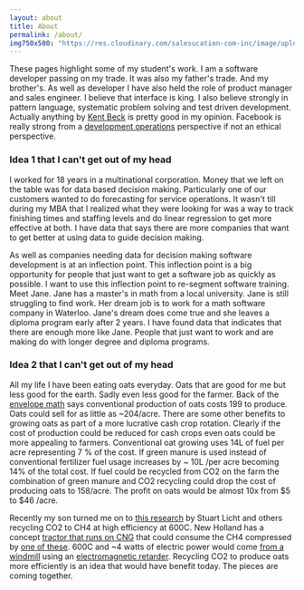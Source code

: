 ```yaml
---
layout: about
title: About
permalink: /about/
img750x500: "https://res.cloudinary.com/salesucation-com-inc/image/upload/v1523471546/rich750x500_xgz0dq.png"
---
```


These pages highlight some of my student's work. I am a software developer passing on my trade. It was also my father's trade. And my brother's. As well as developer I have also held the role of product manager and sales engineer. I believe that interface is king. I also believe strongly in pattern language, systematic problem solving and test driven development. Actually anything by [Kent Beck](https://en.wikipedia.org/wiki/Kent_Beck) is pretty good in my opinion. Facebook is really strong from a [development operations](https://code.facebook.com/posts/270314900139291/rapid-release-at-massive-scale/) perspective if not an ethical perspective.

### Idea 1 that I can't get out of my head

I worked for 18 years in a multinational corporation. Money that we left on the table was for data based decision making. Particularly one of our customers wanted to do forecasting for service operations. It wasn't till during my MBA that I realized what they were looking for was a way to track finishing times and staffing levels and do linear regression to get more effective at both. I have data that says there are more companies that want to get better at using data to guide decision making.

As well as companies needing data for decision making software development is at an inflection point. This inflection point is a big opportunity for people that just want to get a software job as quickly as possible. I want to use this inflection point to re-segment software training. Meet Jane. Jane has a master's in math from a local university. Jane is still struggling to find work. Her dream job is to work for a math software company in Waterloo. Jane's dream does come true and she leaves a diploma program early after 2 years. I have found data that indicates that there are enough more like Jane. People that just want to work and are making do with longer degree and diploma programs. 

### Idea 2 that I can't get out of my head

All my life I have been eating oats everyday. Oats that are good for me but less good for the earth. Sadly even less good for the farmer. Back of the [envelope math](http://www.omafra.gov.on.ca/english/busdev/facts/pub60.pdf) says conventional production of oats costs 199 to produce. Oats could sell for as little as ~204/acre. There are some other benefits to growing oats as part of a more lucrative cash crop rotation. Clearly if the cost of production could be reduced for cash crops even oats could be more appealing to farmers. Conventional oat growing uses 14L of fuel per acre representing 7 % of the cost. If green manure is used instead of conventional fertilizer fuel usage increases by ~ 10L /per acre becoming 14% of the total cost.  If fuel could be recycled from CO2 on the farm the combination of green manure and CO2 recycling could drop the cost of producing oats to 158/acre. The profit on oats would be almost 10x from $5 to $46 /acre.

Recently my son turned me on to [this research](https://onlinelibrary.wiley.com/doi/full/10.1002/admt.201600092) by Stuart Licht and others recycling CO2 to CH4 at high efficiency at 600C. New Holland has a concept [tractor that runs on CNG](http://agriculture1.newholland.com/apac/en-nz/about-us/whats-up/news-events/2017/new-holland-unveils-methane-powered-concept) that could consume the CH4 compressed by [one of these](https://www.bauercomp.com/en/products-solutions/cng). 600C and ~4 watts of electric power would come [from a windmill](https://www.sciencedirect.com/science/article/pii/S0960148115003079#!) using an [electromagnetic retarder](https://www.telmausa.com/). Recycling CO2 to produce oats more efficiently is an idea that would have benefit today. The pieces are coming together.


